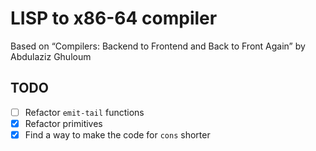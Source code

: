 # LISP to x86-64 compiler

Based on “Compilers: Backend to Frontend and Back to Front Again”
by Abdulaziz Ghuloum

## TODO

- [ ] Refactor `emit-tail` functions
- [x] Refactor primitives
- [x] Find a way to make the code for `cons` shorter
